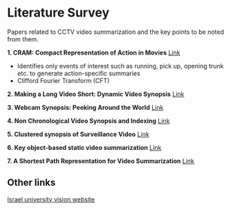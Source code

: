 # Literature Survey

Papers related to CCTV video summarization and the key points to be noted from them.

**1. CRAM: Compact Representation of Action in Movies** [Link](./papers/CRAM.pdf)

* Identifies only events of interest such as running, pick up, opening trunk etc. to generate action-specific summaries
* Clifford Fourier Transform (CFT)

**2. Making a Long Video Short: Dynamic Video Synopsis** [Link](./papers/dynamic-video-synopsis.pdf)

**3. Webcam Synopsis: Peeking Around the World** [Link](./papers/webcam-synopsis.pdf)

**4. Non Chronological Video Synopsis and Indexing** [Link](./papers/nonchronological-video-synopsis.pdf)

**5. Clustered synopsis of Surveillance Video** [Link](./papers/clustered-synopsis.pdf)


**6. Key object-based static video summarization** [Link](./papers/key-object-based-static-video-summarization.pdf)

**7. A Shortest Path Representation for Video Summarization** [Link](./papers/a-shortest-path-representation-for-video-summarisation.pdf)



## Other links

[Israel university vision website](http://www.vision.huji.ac.il/video-synopsis/)
